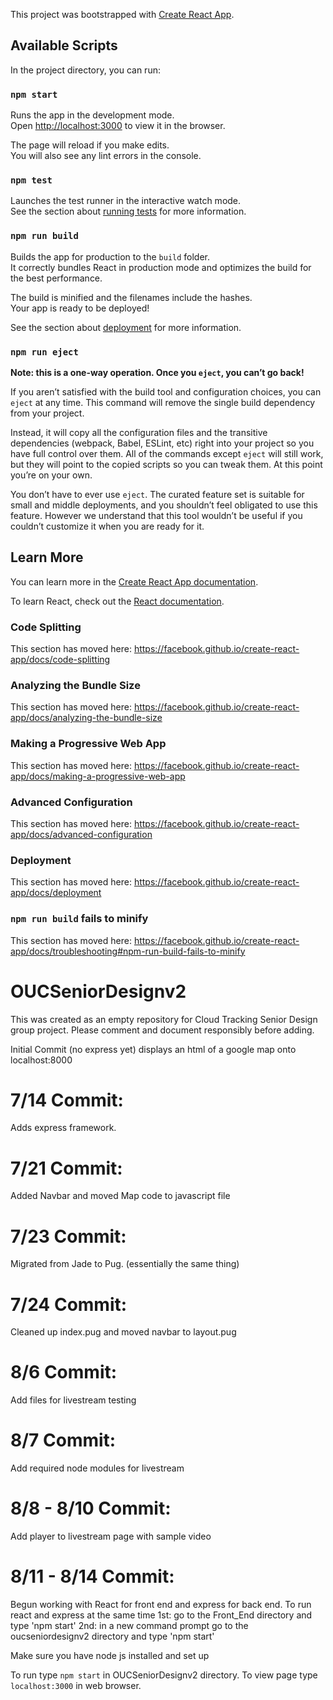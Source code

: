 This project was bootstrapped with [Create React App](https://github.com/facebook/create-react-app).

## Available Scripts

In the project directory, you can run:

### `npm start`

Runs the app in the development mode.<br />
Open [http://localhost:3000](http://localhost:3000) to view it in the browser.

The page will reload if you make edits.<br />
You will also see any lint errors in the console.

### `npm test`

Launches the test runner in the interactive watch mode.<br />
See the section about [running tests](https://facebook.github.io/create-react-app/docs/running-tests) for more information.

### `npm run build`

Builds the app for production to the `build` folder.<br />
It correctly bundles React in production mode and optimizes the build for the best performance.

The build is minified and the filenames include the hashes.<br />
Your app is ready to be deployed!

See the section about [deployment](https://facebook.github.io/create-react-app/docs/deployment) for more information.

### `npm run eject`

**Note: this is a one-way operation. Once you `eject`, you can’t go back!**

If you aren’t satisfied with the build tool and configuration choices, you can `eject` at any time. This command will remove the single build dependency from your project.

Instead, it will copy all the configuration files and the transitive dependencies (webpack, Babel, ESLint, etc) right into your project so you have full control over them. All of the commands except `eject` will still work, but they will point to the copied scripts so you can tweak them. At this point you’re on your own.

You don’t have to ever use `eject`. The curated feature set is suitable for small and middle deployments, and you shouldn’t feel obligated to use this feature. However we understand that this tool wouldn’t be useful if you couldn’t customize it when you are ready for it.

## Learn More

You can learn more in the [Create React App documentation](https://facebook.github.io/create-react-app/docs/getting-started).

To learn React, check out the [React documentation](https://reactjs.org/).

### Code Splitting

This section has moved here: https://facebook.github.io/create-react-app/docs/code-splitting

### Analyzing the Bundle Size

This section has moved here: https://facebook.github.io/create-react-app/docs/analyzing-the-bundle-size

### Making a Progressive Web App

This section has moved here: https://facebook.github.io/create-react-app/docs/making-a-progressive-web-app

### Advanced Configuration

This section has moved here: https://facebook.github.io/create-react-app/docs/advanced-configuration

### Deployment

This section has moved here: https://facebook.github.io/create-react-app/docs/deployment

### `npm run build` fails to minify

This section has moved here: https://facebook.github.io/create-react-app/docs/troubleshooting#npm-run-build-fails-to-minify

# OUCSeniorDesignv2
This was created as an empty repository for Cloud Tracking Senior Design group project.  Please comment and document responsibly before adding.

Initial Commit (no express yet) displays an html of a google map onto localhost:8000

# 7/14 Commit:

Adds express framework.

# 7/21 Commit:

Added Navbar and moved Map code to javascript file

# 7/23 Commit:

Migrated from Jade to Pug. (essentially the same thing)

# 7/24 Commit:

Cleaned up index.pug and moved navbar to layout.pug

# 8/6 Commit:

Add files for livestream testing

# 8/7 Commit:

Add required node modules for livestream

# 8/8 - 8/10 Commit:

Add player to livestream page with sample video

# 8/11 - 8/14 Commit:

Begun working with React for front end and express for back end. To run react and express at the same time
1st: go to the Front_End directory and type 'npm start'
2nd: in a new command prompt go to the oucseniordesignv2 directory and type 'npm start'


Make sure you have node js installed and set up

To run type `npm start` in OUCSeniorDesignv2 directory. To view page type `localhost:3000` in web browser.
